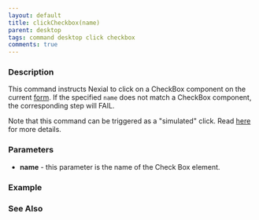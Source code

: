 ```yaml
---
layout: default 
title: clickCheckbox(name)
parent: desktop 
tags: command desktop click checkbox
comments: true
---
```


### Description
This command instructs Nexial to click on a CheckBox component on the current [form](useForm(formName)). If the
specified `name` does not match a CheckBox component, the corresponding step will FAIL.

Note that this command can be triggered as a "simulated" click.
Read [here](clickButton(name)#nexialdesktopsimulateclick)
for more details.


### Parameters
- **name** - this parameter is the name of the Check Box element.


### Example


### See Also
